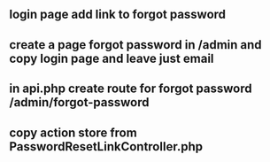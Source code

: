 ## login page add link to forgot password

## create a page forgot password in /admin and copy login page and leave just email

## in api.php create route for forgot password /admin/forgot-password

## copy action store from PasswordResetLinkController.php
